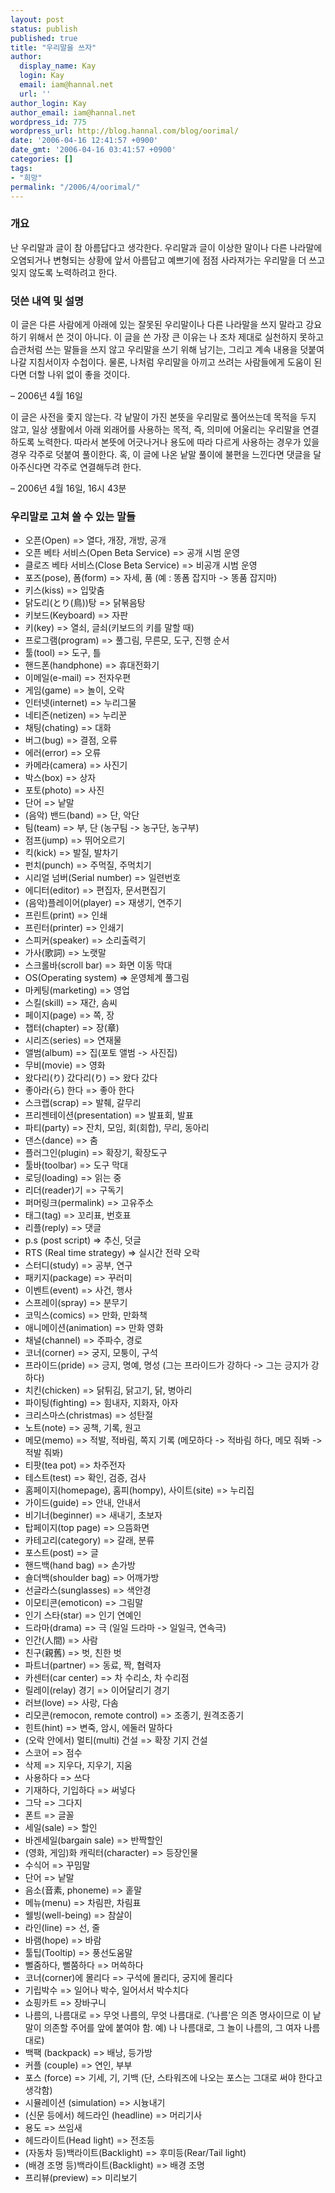 ```yaml
---
layout: post
status: publish
published: true
title: "우리말을 쓰자"
author:
  display_name: Kay
  login: Kay
  email: iam@hannal.net
  url: ''
author_login: Kay
author_email: iam@hannal.net
wordpress_id: 775
wordpress_url: http://blog.hannal.com/blog/oorimal/
date: '2006-04-16 12:41:57 +0900'
date_gmt: '2006-04-16 03:41:57 +0900'
categories: []
tags:
- "희망"
permalink: "/2006/4/oorimal/"
---
```

<div class="content xhtmlEditorBody readonlyContentBody">
<h3>개요</h3>
<p>난 우리말과 글이 참 아름답다고 생각한다. 우리말과 글이 이상한 말이나 다른 나라말에 오염되거나 변형되는 상황에 앞서 아름답고 예쁘기에 점점 사라져가는 우리말을 더 쓰고 잊지 않도록 노력하려고 한다.</p>
<h3>덧쓴 내역 및 설명</h3>
<p>이 글은 다른 사람에게 아래에 있는 잘못된 우리말이나 다른 나라말을 쓰지 말라고 강요하기 위해서 쓴 것이 아니다. 이 글을 쓴 가장 큰 이유는 나 조차 제대로 실천하지 못하고 습관처럼 쓰는 말들을 쓰지 않고 우리말을 쓰기 위해 남기는, 그리고 계속 내용을 덧붙여 나갈 지침서이자 수첩이다. 물론, 나처럼 우리말을 아끼고 쓰려는 사람들에게 도움이 된다면 더할 나위 없이 좋을 것이다.</p>
<p>– 2006년 4월 16일</p>
<p>이 글은 사전을 좇지 않는다. 각 낱말이 가진 본뜻을 우리말로 풀어쓰는데 목적을 두지 않고, 일상 생활에서 아래 외래어를 사용하는 목적, 즉, 의미에 어울리는 우리말을 연결하도록 노력한다. 따라서 본뜻에 어긋나거나 용도에 따라 다르게 사용하는 경우가 있을 경우 각주로 덧붙여 풀이한다. 혹, 이 글에 나온 낱말 풀이에 불편을 느낀다면 댓글을 달아주신다면 각주로 연결해두려 한다.</p>
<p>– 2006년 4월 16일, 16시 43분</p>
<h3>우리말로 고쳐 쓸 수 있는 말들</h3>
<ul>
<li>오픈(Open) =&gt; 열다, 개장, 개방, 공개</li>
<li>오픈 베타 서비스(Open Beta Service) =&gt; 공개 시범 운영</li>
<li>클로즈 베타 서비스(Close Beta Service) =&gt; 비공개 시범 운영</li>
<li>포즈(pose), 폼(form) =&gt; 자세, 품 (예 : 똥폼 잡지마 -&gt; 똥품 잡지마)</li>
<li>키스(kiss) =&gt; 입맞춤</li>
<li>닭도리(とり(鳥))탕 =&gt; 닭볶음탕</li>
<li>키보드(Keyboard) =&gt; 자판</li>
<li>키(key) =&gt; 열쇠, 글쇠(키보드의 키를 말할 때)</li>
<li>프로그램(program) =&gt; 풀그림, 무른모, 도구, 진행 순서</li>
<li>툴(tool) =&gt; 도구, 틀</li>
<li>핸드폰(handphone) =&gt; 휴대전화기</li>
<li>이메일(e-mail) =&gt; 전자우편</li>
<li>게임(game) =&gt; 놀이, 오락</li>
<li>인터넷(internet) =&gt; 누리그물</li>
<li>네티즌(netizen) =&gt; 누리꾼</li>
<li>채팅(chating) =&gt; 대화</li>
<li>버그(bug) =&gt; 결점, 오류</li>
<li>에러(error) =&gt; 오류</li>
<li>카메라(camera) =&gt; 사진기</li>
<li>박스(box) =&gt; 상자</li>
<li>포토(photo) =&gt; 사진</li>
<li>단어 =&gt; 낱말</li>
<li>(음악) 밴드(band) =&gt; 단, 악단</li>
<li>팀(team) =&gt; 부, 단 (농구팀 -&gt; 농구단, 농구부)</li>
<li>점프(jump) =&gt; 뛰어오르기</li>
<li>킥(kick) =&gt; 발질, 발차기</li>
<li>펀치(punch) =&gt; 주먹질, 주먹치기</li>
<li>시리얼 넘버(Serial number) =&gt; 일련번호</li>
<li>에디터(editor) =&gt; 편집자, 문서편집기</li>
<li>(음악)플레이어(player) =&gt; 재생기, 연주기</li>
<li>프린트(print) =&gt; 인쇄</li>
<li>프린터(printer) =&gt; 인쇄기</li>
<li>스피커(speaker) =&gt; 소리출력기</li>
<li>가사(歌詞) =&gt; 노랫말</li>
<li>스크롤바(scroll bar) =&gt; 화면 이동 막대</li>
<li>OS(Operating system) =&gt; 운영체계 풀그림</li>
<li>마케팅(marketing) =&gt; 영업</li>
<li>스킬(skill) =&gt; 재간, 솜씨</li>
<li>페이지(page) =&gt; 쪽, 장</li>
<li>챕터(chapter) =&gt; 장(章)</li>
<li>시리즈(series) =&gt; 연재물</li>
<li>앨범(album) =&gt; 집(포토 앨범 -&gt; 사진집)</li>
<li>무비(movie) =&gt; 영화</li>
<li>왔다리(り) 갔다리(り) =&gt; 왔다 갔다</li>
<li>좋아라(ら) 한다 =&gt; 좋아 한다</li>
<li>스크랩(scrap) =&gt; 발췌, 갈무리</li>
<li>프리젠테이션(presentation) =&gt; 발표회, 발표</li>
<li>파티(party) =&gt; 잔치, 모임, 회(회합), 무리, 동아리</li>
<li>댄스(dance) =&gt; 춤</li>
<li>플러그인(plugin) =&gt; 확장기, 확장도구</li>
<li>툴바(toolbar) =&gt; 도구 막대</li>
<li>로딩(loading) =&gt; 읽는 중</li>
<li>리더(reader)기 =&gt; 구독기</li>
<li>퍼머링크(permalink) =&gt; 고유주소</li>
<li>태그(tag) =&gt; 꼬리표, 번호표</li>
<li>리플(reply) =&gt; 댓글</li>
<li>p.s (post script) =&gt; 추신, 덧글</li>
<li>RTS (Real time strategy) =&gt; 실시간 전략 오락</li>
<li>스터디(study) =&gt; 공부, 연구</li>
<li>패키지(package) =&gt; 꾸러미</li>
<li>이벤트(event) =&gt; 사건, 행사</li>
<li>스프레이(spray) =&gt; 분무기</li>
<li>코믹스(comics) =&gt; 만화, 만화책</li>
<li>애니메이션(animation) =&gt; 만화 영화</li>
<li>채널(channel) =&gt; 주파수, 경로</li>
<li>코너(corner) =&gt; 궁지, 모퉁이, 구석</li>
<li>프라이드(pride) =&gt; 긍지, 명예, 명성 (그는 프라이드가 강하다 -&gt; 그는 긍지가 강하다)</li>
<li>치킨(chicken) =&gt; 닭튀김, 닭고기, 닭, 병아리</li>
<li>파이팅(fighting) =&gt; 힘내자, 지화자, 아자</li>
<li>크리스마스(christmas) =&gt; 성탄절</li>
<li>노트(note) =&gt; 공책, 기록, 원고</li>
<li>메모(memo) =&gt; 적발, 적바림, 쪽지 기록 (메모하다 -&gt; 적바림 하다, 메모 줘봐 -&gt; 적발 줘봐)</li>
<li>티팟(tea pot) =&gt; 차주전자</li>
<li>테스트(test) =&gt; 확인, 검증, 검사</li>
<li>홈페이지(homepage), 홈피(hompy), 사이트(site) =&gt; 누리집</li>
<li>가이드(guide) =&gt; 안내, 안내서</li>
<li>비기너(beginner) =&gt; 새내기, 초보자</li>
<li>탑페이지(top page) =&gt; 으뜸화면</li>
<li>카테고리(category) =&gt; 갈래, 분류</li>
<li>포스트(post) =&gt; 글</li>
<li>핸드백(hand bag) =&gt; 손가방</li>
<li>숄더백(shoulder bag) =&gt; 어깨가방</li>
<li>선글라스(sunglasses) =&gt; 색안경</li>
<li>이모티콘(emoticon) =&gt; 그림말</li>
<li>인기 스타(star) =&gt; 인기 연예인</li>
<li>드라마(drama) =&gt; 극 (일일 드라마 -&gt; 일일극, 연속극)</li>
<li>인간(人間) =&gt; 사람</li>
<li>친구(親舊) =&gt; 벗, 친한 벗</li>
<li>파트너(partner) =&gt; 동료, 짝, 협력자</li>
<li>카센터(car center) =&gt; 차 수리소, 차 수리점</li>
<li>릴레이(relay) 경기 =&gt; 이어달리기 경기</li>
<li>러브(love) =&gt; 사랑, 다솜</li>
<li>리모콘(remocon, remote control) =&gt; 조종기, 원격조종기</li>
<li>힌트(hint) =&gt; 변죽, 암시, 에둘러 말하다</li>
<li>(오락 안에서) 멀티(multi) 건설 =&gt; 확장 기지 건설</li>
<li>스코어 =&gt; 점수</li>
<li>삭제 =&gt; 지우다, 지우기, 지움</li>
<li>사용하다 =&gt; 쓰다</li>
<li>기재하다, 기입하다 =&gt; 써넣다</li>
<li>그닥 =&gt; 그다지</li>
<li>폰트 =&gt; 글꼴</li>
<li>세일(sale) =&gt; 할인</li>
<li>바겐세일(bargain sale) =&gt; 반짝할인</li>
<li>(영화, 게임)화 캐릭터(character) =&gt; 등장인물</li>
<li>수식어 =&gt; 꾸밈말</li>
<li>단어 =&gt; 낱말</li>
<li>음소(音素, phoneme) =&gt; 홑말</li>
<li>메뉴(menu) =&gt; 차림판, 차림표</li>
<li>웰빙(well-being) =&gt; 참살이</li>
<li>라인(line) =&gt; 선, 줄</li>
<li>바램(hope) =&gt; 바람</li>
<li>툴팁(Tooltip) =&gt; 풍선도움말</li>
<li>뻘줌하다, 뻘쭘하다 =&gt; 머쓱하다</li>
<li>코너(corner)에 몰리다 =&gt; 구석에 몰리다, 궁지에 몰리다</li>
<li>기립박수 =&gt; 일어나 박수, 일어서서 박수치다</li>
<li>쇼핑카트 =&gt; 장바구니</li>
<li>나름의, 나름대로 =&gt; 무엇 나름의, 무엇 나름대로. (’나름’은 의존 명사이므로 이 낱말이 의존할 주어를 앞에 붙여야 함. 예) 나 나름대로, 그 놀이 나름의, 그 여자 나름대로)</li>
<li>백팩 (backpack) =&gt; 배낭, 등가방</li>
<li>커플 (couple) =&gt; 연인, 부부</li>
<li>포스 (force) =&gt; 기세, 기, 기백 (단, 스타워즈에 나오는 포스는 그대로 써야 한다고 생각함)</li>
<li>시뮬레이션 (simulation) =&gt; 시늉내기</li>
<li>(신문 등에서) 헤드라인 (headline) =&gt; 머리기사</li>
<li>용도 =&gt; 쓰임새</li>
<li>헤드라이트(Head light) =&gt; 전조등</li>
<li>(자동차 등)백라이트(Backlight) =&gt; 후미등(Rear/Tail light)</li>
<li>(배경 조명 등)백라이트(Backlight) =&gt; 배경 조명</li>
<li>프리뷰(preview) =&gt; 미리보기</li>
</ul>
</div>
